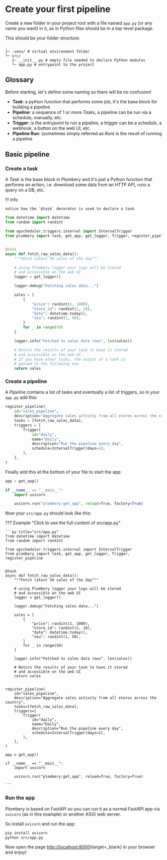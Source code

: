 # Create your first pipeline

Create a new folder in your project root with
a file named `app.py` (or any name you want) in it,
as in Python files should be in a top-level package.

This should be your folder structure:

``` { .sh .no-copy }
.
├─ .venv/ # virtual environment folder
└─ src/
   ├─ __init__.py # empty file needed to declare Python modules
   └─ app.py # entrypoint to the project
```

## Glossary

Before starting, let's define some naming so there will be no confusion!

* **Task**: a python function that performs some job, it's the base block for building a pipeline
* **Pipeline**: a sequence of 1 or more *Task*s, a pipeline can be run via a schedule, manually, etc.
* **Trigger**: is the entrypoint to run a pipeline, a trigger can be a schedule, a webhook, a button on the web UI, etc.
* **Pipeline Run**: (sometimes simply referred as *Run*) is the result of running a pipeline

## Basic pipeline

### Create a task

A *Task* is the base block in Plombery and it's just a Python function that
performs an action, i.e. download some data from an HTTP API, runs a query on a DB, etc.

!!! info

    notice how the `@task` decorator is used to declare a task

```py title="src/app.py"
from datetime import datetime
from random import randint

from apscheduler.triggers.interval import IntervalTrigger
from plombery import task, get_app, get_logger, Trigger, register_pipeline


@task
async def fetch_raw_sales_data():
    """Fetch latest 50 sales of the day"""

    # using Plombery logger your logs will be stored
    # and accessible on the web UI
    logger = get_logger()

    logger.debug("Fetching sales data...")

    sales = [
        {
            "price": randint(1, 1000),
            "store_id": randint(1, 10),
            "date": datetime.today(),
            "sku": randint(1, 50),
        }
        for _ in range(50)
    ]

    logger.info("Fetched %s sales data rows", len(sales))

    # Return the results of your task to have it stored
    # and accessible on the web UI
    # If you have other tasks, the output of a task is
    # passed to the following one
    return sales
```

### Create a pipeline

A *Pipeline* contains a list of tasks and eventually a list of triggers,
so in your `app.py` add this:

```py title="src/app.py"
register_pipeline(
    id="sales_pipeline",
    description="Aggregate sales activity from all stores across the country",
    tasks = [fetch_raw_sales_data],
    triggers = [
        Trigger(
            id="daily",
            name="Daily",
            description="Run the pipeline every day",
            schedule=IntervalTrigger(days=1),
        ),
    ],
)
```

Finally add this at the bottom of your file to start the app:

```py title="src/app.py"
app = get_app()

if __name__ == "__main__":
    import uvicorn

    uvicorn.run("plombery:get_app", reload=True, factory=True)
```

Now your `src/app.py` should look like this:

??? Example "Click to see the full content of src/app.py"

    ```py title="src/app.py"
    from datetime import datetime
    from random import randint

    from apscheduler.triggers.interval import IntervalTrigger
    from plombery import task, get_app, get_logger, Trigger, register_pipeline


    @task
    async def fetch_raw_sales_data():
        """Fetch latest 50 sales of the day"""

        # using Plombery logger your logs will be stored
        # and accessible on the web UI
        logger = get_logger()

        logger.debug("Fetching sales data...")

        sales = [
            {
                "price": randint(1, 1000),
                "store_id": randint(1, 10),
                "date": datetime.today(),
                "sku": randint(1, 50),
            }
            for _ in range(50)
        ]

        logger.info("Fetched %s sales data rows", len(sales))

        # Return the results of your task to have it stored
        # and accessible on the web UI
        return sales


    register_pipeline(
        id="sales_pipeline",
        description="Aggregate sales activity from all stores across the country",
        tasks=[fetch_raw_sales_data],
        triggers=[
            Trigger(
                id="daily",
                name="Daily",
                description="Run the pipeline every day",
                schedule=IntervalTrigger(days=1),
            ),
        ],
    )

    app = get_app()

    if __name__ == "__main__":
        import uvicorn

        uvicorn.run("plombery:get_app", reload=True, factory=True)

    ```

### Run the app

Plombery is based on FastAPI so you can run it as a normal FastAPI app
via `uvicorn` (as in this example) or another ASGI web server.

So install `uvicorn` and run the app:

```sh
pip install uvicorn
python src/app.py
```

Now open the page [http://localhost:8000](http://localhost:8000){target=_blank} in your browser and enjoy!
